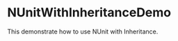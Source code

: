 NUnitWithInheritanceDemo
========================

This demonstrate how to use NUnit with Inheritance.

